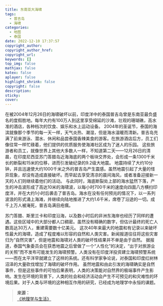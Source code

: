 ```yaml
---
title: 东南亚大海啸
tags:
  - 普吉岛
  - 海啸
categories:
  - 地图
  - 泰国
date: 2022-12-10 17:37:57
copyright_author:
copyright_author_href:
copyright_url:
keywords: []
top_img: false
mathjax: false
katex: false
aplayer: false
highlight_shrink: false
copyright: false
description:
sticky:
cover:
---
```


在被2004年12月26日的海啸破坏以前，印度洋中的泰国普吉岛曾是东南亚最负盛名的度假胜地。每年大约有100万人到这里享受绵延的沙滩，壮观的珊瑚礁，高水准的酒店，各种档次的饮食、娱乐和水上运动设备。<!--more-->
2004年的圣诞节，泰国的海滨就像那个季节的每一天一样，天气炎热、潮湿，但是海水温暖而清新。普吉岛充满了前来游泳、潜水、休闲和品尝泰国香辣美食的游客。在旅游酒店后方，员工们像往常一样忙碌着，他们提供的优质服务使海滩社区成为了迷人的乐园。
这些旅游者和员工，就像世界上其他大多数人一样，不知道第二天——12月26日的清晨，在印度尼西亚苏门答腊岛近海海底的两个板块交界处，会形成一条1300千米长的断裂和15米的位移，进而引发破纪录的9.2级大地震。
地震持续了大约10分钟，并且迅速使大约1000千米之外的普吉岛产生震感。虽然地震引起了大量的怪异现象，却没有造成直接破坏。而早起去享受清凉的晨间海风，或者准备迎接新一天的人们则继续着他们的活动。
与此同时，海底断裂处上部的海水猛然下落，产生的冲击波形成了高达10米的海啸波，以每小时700千米的速度向四面八方横扫印度洋，并在大约1小时后袭击了普吉岛。海水在没有任何预兆的情况下，以一系列波浪的形式涌上海滩，并继续向陆地推进了大约1.6千米，席卷了沿途的一切。成千上万人被淹死，普吉岛满目疮痍。

苏门答腊、斯里兰卡和印度沿海，以及数小时后的非洲东海岸也经历了同样的遭遇。这些区域中的大部分都人口稠密。虽然没有精确的数字，但估计最终的死亡人数高达30万人，重建需要数十亿美元。
这次40年来最大的地震和有记录以来破坏性最大的海啸，造成了程度难以形容的自然和人类灾害。新闻报道往往将这些灾害归为“自然灾害”，但是地震和海啸对人类的破坏性结果并不单是由于自然。
据报道，泰国气象委员会在获悉地震之后曾做了一个“人性化”的决定，“出于对旅游业的关照”而不发布可能发生的海啸预警。人类没有在印度洋投资建立海啸预警系统——而在太平洋早就建立了这样的系统。还有科学家争论说，对泰国和印度红树林沼泽的大量砍伐增加了海啸的破坏作用。
虽然地震和由此引发的海啸确实是自然事件，但是这些事件的可怕后果表明，人类的决策能对自然界的极端事件产生影响。发生在环境的背景下，人类的社会和经济活动会产生不可预见的和灾难性的环境后果。对于人类与环境的这种相互作用的研究，已经成为地理学中永恒的课题。


>**来源：**  
>[《地理学与生活》](https://yamaeye.github.io/docs/#/读书/地理/地理学与生活.md)  
